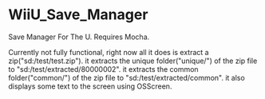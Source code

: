 # WiiU_Save_Manager
Save Manager For The U. Requires Mocha.

Currently not fully functional, right now all it does is extract a zip("sd:/test/test.zip").
it extracts the unique folder("unique/") of the zip file to "sd:/test/extracted/80000002".
it extracts the common folder("common/") of the zip file to "sd:/test/extracted/common".
it also displays some text to the screen using OSScreen.